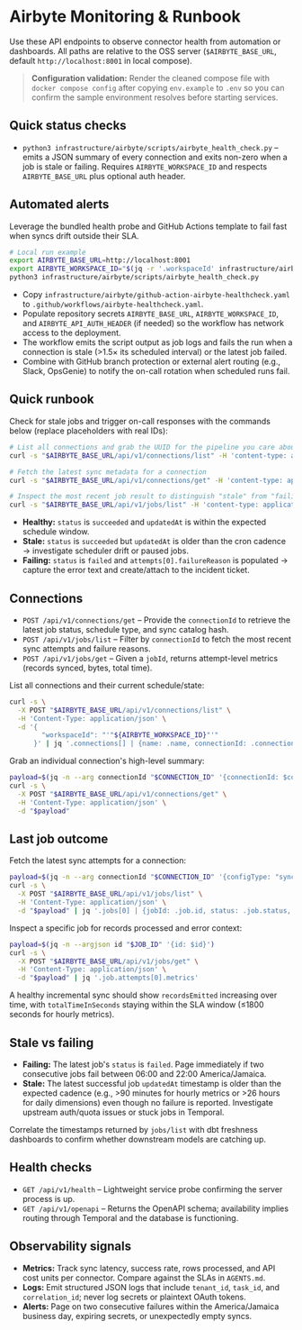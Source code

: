 # Airbyte Monitoring & Runbook

Use these API endpoints to observe connector health from automation or dashboards. All paths are relative to the OSS server (`$AIRBYTE_BASE_URL`, default `http://localhost:8001` in local compose).

> **Configuration validation:** Render the cleaned compose file with `docker compose config` after copying `env.example` to `.env` so you can confirm the sample environment resolves before starting services.

## Quick status checks

- `python3 infrastructure/airbyte/scripts/airbyte_health_check.py` – emits a JSON summary of every connection and exits non-zero when a job is stale or failing. Requires `AIRBYTE_WORKSPACE_ID` and respects `AIRBYTE_BASE_URL` plus optional auth header.

## Automated alerts

Leverage the bundled health probe and GitHub Actions template to fail fast when syncs drift outside their SLA.

```bash
# Local run example
export AIRBYTE_BASE_URL=http://localhost:8001
export AIRBYTE_WORKSPACE_ID="$(jq -r '.workspaceId' infrastructure/airbyte/env.example)"
python3 infrastructure/airbyte/scripts/airbyte_health_check.py
```

- Copy `infrastructure/airbyte/github-action-airbyte-healthcheck.yaml` to `.github/workflows/airbyte-healthcheck.yaml`.
- Populate repository secrets `AIRBYTE_BASE_URL`, `AIRBYTE_WORKSPACE_ID`, and `AIRBYTE_API_AUTH_HEADER` (if needed) so the workflow has network access to the deployment.
- The workflow emits the script output as job logs and fails the run when a connection is stale (>1.5× its scheduled interval) or the latest job failed.
- Combine with GitHub branch protection or external alert routing (e.g., Slack, OpsGenie) to notify the on-call rotation when scheduled runs fail.

## Quick runbook

Check for stale jobs and trigger on-call responses with the commands below (replace placeholders with real IDs):

```bash
# List all connections and grab the UUID for the pipeline you care about
curl -s "$AIRBYTE_BASE_URL/api/v1/connections/list" -H 'content-type: application/json' -d '{"workspaceId": "00000000-0000-0000-0000-000000000000"}' | jq '.connections[] | {name, connectionId, scheduleType}'

# Fetch the latest sync metadata for a connection
curl -s "$AIRBYTE_BASE_URL/api/v1/connections/get" -H 'content-type: application/json' -d '{"connectionId": "<CONNECTION_ID>"}' | jq '{name: .name, schedule: .scheduleData, latestJobCreatedAt: .latestSyncJobCreatedAt}'

# Inspect the most recent job result to distinguish "stale" from "failing"
curl -s "$AIRBYTE_BASE_URL/api/v1/jobs/list" -H 'content-type: application/json' -d '{"configTypes": ["sync"], "configId": "<CONNECTION_ID>", "pagination": {"pageSize": 1}}' | jq '.jobs[0] | {jobId, status, createdAt, updatedAt, attempts: [.attempts[] | {status, failureReason: .failureSummary?.failureReason}]}'
```

- **Healthy:** `status` is `succeeded` and `updatedAt` is within the expected schedule window.
- **Stale:** `status` is `succeeded` but `updatedAt` is older than the cron cadence → investigate scheduler drift or paused jobs.
- **Failing:** `status` is `failed` and `attempts[0].failureReason` is populated → capture the error text and create/attach to the incident ticket.

## Connections

- `POST /api/v1/connections/get` – Provide the `connectionId` to retrieve the latest job status, schedule type, and sync catalog hash.
- `POST /api/v1/jobs/list` – Filter by `connectionId` to fetch the most recent sync attempts and failure reasons.
- `POST /api/v1/jobs/get` – Given a `jobId`, returns attempt-level metrics (records synced, bytes, total time).

List all connections and their current schedule/state:

```bash
curl -s \
  -X POST "$AIRBYTE_BASE_URL/api/v1/connections/list" \
  -H 'Content-Type: application/json' \
  -d '{
        "workspaceId": "'"${AIRBYTE_WORKSPACE_ID}"'"
      }' | jq '.connections[] | {name: .name, connectionId: .connectionId, status: .status, scheduleType: .scheduleType}'
```

Grab an individual connection's high-level summary:

```bash
payload=$(jq -n --arg connectionId "$CONNECTION_ID" '{connectionId: $connectionId}')
curl -s \
  -X POST "$AIRBYTE_BASE_URL/api/v1/connections/get" \
  -H 'Content-Type: application/json' \
  -d "$payload"
```

## Last job outcome

Fetch the latest sync attempts for a connection:

```bash
payload=$(jq -n --arg connectionId "$CONNECTION_ID" '{configType: "sync", connectionId: $connectionId, pagination: {pageSize: 1}}')
curl -s \
  -X POST "$AIRBYTE_BASE_URL/api/v1/jobs/list" \
  -H 'Content-Type: application/json' \
  -d "$payload" | jq '.jobs[0] | {jobId: .job.id, status: .job.status, startedAt: .job.createdAt, updatedAt: .job.updatedAt}'
```

Inspect a specific job for records processed and error context:

```bash
payload=$(jq -n --argjson id "$JOB_ID" '{id: $id}')
curl -s \
  -X POST "$AIRBYTE_BASE_URL/api/v1/jobs/get" \
  -H 'Content-Type: application/json' \
  -d "$payload" | jq '.job.attempts[0].metrics'
```

A healthy incremental sync should show `recordsEmitted` increasing over time, with `totalTimeInSeconds` staying within the SLA window (≤1800 seconds for hourly metrics).

## Stale vs failing

- **Failing:** The latest job's `status` is `failed`. Page immediately if two consecutive jobs fail between 06:00 and 22:00 America/Jamaica.
- **Stale:** The latest successful job `updatedAt` timestamp is older than the expected cadence (e.g., >90 minutes for hourly metrics or >26 hours for daily dimensions) even though no failure is reported. Investigate upstream auth/quota issues or stuck jobs in Temporal.

Correlate the timestamps returned by `jobs/list` with dbt freshness dashboards to confirm whether downstream models are catching up.

## Health checks

- `GET /api/v1/health` – Lightweight service probe confirming the server process is up.
- `GET /api/v1/openapi` – Returns the OpenAPI schema; availability implies routing through Temporal and the database is functioning.

## Observability signals

- **Metrics:** Track sync latency, success rate, rows processed, and API cost units per connector. Compare against the SLAs in `AGENTS.md`.
- **Logs:** Emit structured JSON logs that include `tenant_id`, `task_id`, and `correlation_id`; never log secrets or plaintext OAuth tokens.
- **Alerts:** Page on two consecutive failures within the America/Jamaica business day, expiring secrets, or unexpectedly empty syncs.
